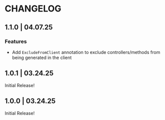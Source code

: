 # CHANGELOG

## 1.1.0 | 04.07.25

### Features

- Add `ExcludeFromClient` annotation to exclude controllers/methods from being generated in the client

## 1.0.1 | 03.24.25

Initial Release!

## 1.0.0 | 03.24.25

Initial Release!
